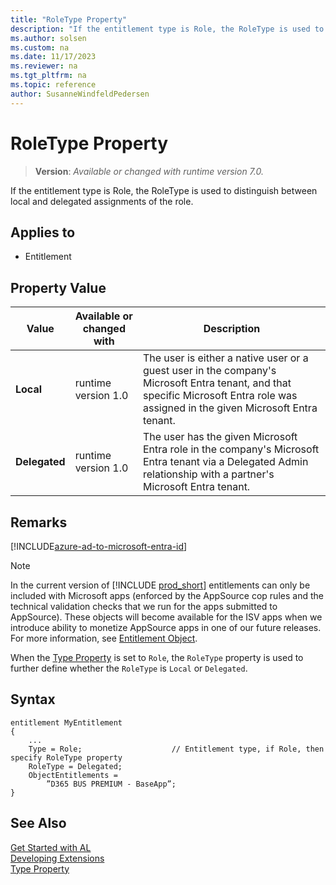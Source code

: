 ```yaml
---
title: "RoleType Property"
description: "If the entitlement type is Role, the RoleType is used to distinguish between local and delegated assignments of the role."
ms.author: solsen
ms.custom: na
ms.date: 11/17/2023
ms.reviewer: na
ms.tgt_pltfrm: na
ms.topic: reference
author: SusanneWindfeldPedersen
---
```

[//]: # (START>DO_NOT_EDIT)
[//]: # (IMPORTANT:Do not edit any of the content between here and the END>DO_NOT_EDIT.)
[//]: # (Any modifications should be made in the .xml files in the ModernDev repo.)
# RoleType Property
> **Version**: _Available or changed with runtime version 7.0._

If the entitlement type is Role, the RoleType is used to distinguish between local and delegated assignments of the role.

## Applies to
-   Entitlement

## Property Value

|Value|Available or changed with|Description|
|-----------|-----------|---------------------------------------|
|**Local**|runtime version 1.0|The user is either a native user or a guest user in the company's Microsoft Entra tenant, and that specific Microsoft Entra role was assigned in the given Microsoft Entra tenant.|
|**Delegated**|runtime version 1.0|The user has the given Microsoft Entra role in the company's Microsoft Entra tenant via a Delegated Admin relationship with a partner's Microsoft Entra tenant.|

[//]: # (IMPORTANT: END>DO_NOT_EDIT)

## Remarks

[!INCLUDE[azure-ad-to-microsoft-entra-id](~/../shared-content/shared/azure-ad-to-microsoft-entra-id.md)]

> [!NOTE]  
> In the current version of [!INCLUDE [prod_short](../../includes/prod_short.md)] entitlements can only be included with Microsoft apps (enforced by the AppSource cop rules and the technical validation checks that we run for the apps submitted to AppSource). These objects will become available for the ISV apps when we introduce ability to monetize AppSource apps in one of our future releases. For more information, see [Entitlement Object](../devenv-entitlement-object.md).

When the [Type Property](devenv-type-property.md) is set to `Role`, the `RoleType` property is used to further define whether the `RoleType` is `Local` or `Delegated`.


## Syntax

```al
entitlement MyEntitlement
{
    ...
    Type = Role;                    // Entitlement type, if Role, then specify RoleType property
    RoleType = Delegated;
    ObjectEntitlements = 
        ”D365 BUS PREMIUM - BaseApp”;​
}
```

## See Also  

[Get Started with AL](../devenv-get-started.md)  
[Developing Extensions](../devenv-dev-overview.md)  
[Type Property](devenv-type-property.md)